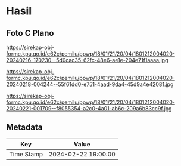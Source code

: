 # Hasil

## Foto C Plano

https://sirekap-obj-formc.kpu.go.id/e62c/pemilu/ppwp/18/01/21/20/04/1801212004020-20240216-170230--5d0cac35-62fc-48e6-ae1e-204e71f1aaaa.jpg

https://sirekap-obj-formc.kpu.go.id/e62c/pemilu/ppwp/18/01/21/20/04/1801212004020-20240218-004244--55f61dd0-e751-4aad-9da4-45d9a4e42081.jpg

https://sirekap-obj-formc.kpu.go.id/e62c/pemilu/ppwp/18/01/21/20/04/1801212004020-20240221-001709--f8055354-a2c0-4a01-ab6c-209a6b83cc9f.jpg


## Metadata

| Key        | Value               |
| ---------- | ------------------- |
| Time Stamp | 2024-02-22 19:00:00 |



